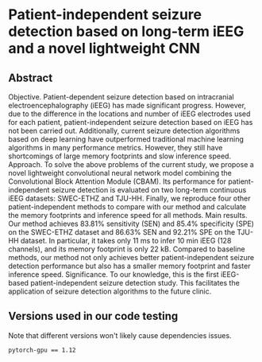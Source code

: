 # Patient-independent seizure detection based on long-term iEEG and a novel lightweight CNN

## Abstract
Objective. Patient-dependent seizure detection based on intracranial electroencephalography (iEEG) has made significant progress. However, due to the difference in the locations and number of iEEG electrodes used for each patient, patient-independent seizure detection based on iEEG has not been carried out. Additionally, current seizure detection algorithms based on deep learning have outperformed traditional machine learning algorithms in many performance metrics. However, they still have shortcomings of large memory footprints and slow inference speed. Approach. To solve the above problems of the current study, we propose a novel lightweight convolutional neural network model combining the Convolutional Block Attention Module (CBAM). Its performance for patient-independent seizure detection is evaluated on two long-term continuous iEEG datasets: SWEC-ETHZ and TJU-HH. Finally, we reproduce four other patient-independent methods to compare with our method and calculate the memory footprints and inference speed for all methods. Main results. Our method achieves 83.81% sensitivity (SEN) and 85.4% specificity (SPE) on the SWEC-ETHZ dataset and 86.63% SEN and 92.21% SPE on the TJU-HH dataset. In particular, it takes only 11 ms to infer 10 min iEEG (128 channels), and its memory footprint is only 22 kB. Compared to baseline methods, our method not only achieves better patient-independent seizure detection performance but also has a smaller memory footprint and faster inference speed. Significance. To our knowledge, this is the first iEEG-based patient-independent seizure detection study. This facilitates the application of seizure detection algorithms to the future clinic.
## Versions used in our code testing
Note that different versions won't likely cause dependencies issues.
```
pytorch-gpu == 1.12 
```
